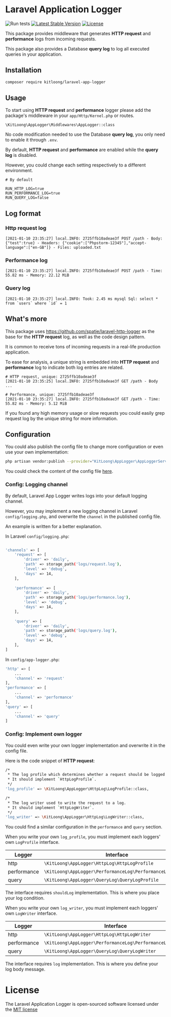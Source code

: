 # Laravel Application Logger

![Run tests](https://github.com/kitloong/laravel-app-logger/workflows/Run%20tests/badge.svg?branch=1.x)
[![Latest Stable Version](https://poser.pugx.org/kitloong/laravel-app-logger/v/stable.png)](https://packagist.org/packages/kitloong/laravel-app-logger)
[![License](https://poser.pugx.org/kitloong/laravel-app-logger/license.png)](https://packagist.org/packages/kitloong/laravel-app-logger)

This package provides middleware that generates **HTTP request** and **performance** logs from incoming requests.

This package also provides a Database **query log** to log all executed queries in your application.

## Installation

```bash
composer require kitloong/laravel-app-logger
```

## Usage

To start using **HTTP request** and **performance** logger please add the package's middleware in your `app/Http/Kernel.php` or routes.

```
\KitLoong\AppLogger\Middlewares\AppLogger::class
```

No code modification needed to use the Database **query log**, you only need to enable it through `.env`.

By default, **HTTP request** and **performance** are enabled while the **query log** is disabled.

However, you could change each setting respectively to a different environment.

```dotenv
# By default

RUN_HTTP_LOG=true
RUN_PERFORMANCE_LOG=true
RUN_QUERY_LOG=false
```

## Log format

### Http request log

```log
[2021-01-10 23:35:27] local.INFO: 2725ffb10adeae3f POST /path - Body: {"test":true} - Headers: {"cookie":["Phpstorm-12345"],"accept-language":["en-GB"]} - Files: uploaded.txt
```

### Performance log

```log
[2021-01-10 23:35:27] local.INFO: 2725ffb10adeae3f POST /path - Time: 55.82 ms - Memory: 22.12 MiB
```

### Query log

```log
[2021-01-10 23:35:27] local.INFO: Took: 2.45 ms mysql Sql: select * from `users` where `id` = 1
```

## What's more

This package uses https://github.com/spatie/laravel-http-logger as the base for the **HTTP request** log, as well as the code design pattern.

It is common to receive tons of incoming requests in a real-life production application.

To ease for analysis, a unique string is embedded into **HTTP request** and **performance** log to indicate both log entries are related.

```log
# HTTP request, unique: 2725ffb10adeae3f
[2021-01-10 23:35:25] local.INFO: 2725ffb10adeae3f GET /path - Body ...

# Performance, unique: 2725ffb10adeae3f
[2021-01-10 23:35:27] local.INFO: 2725ffb10adeae3f GET /path - Time: 55.82 ms - Memory: 5.12 MiB
```

If you found any high memory usage or slow requests you could easily grep request log by the unique string for more information.

## Configuration

You could also publish the config file to change more configuration or even use your own implementation:

```bash
php artisan vendor:publish --provider="KitLoong\AppLogger\AppLoggerServiceProvider" --tag=config
```

You could check the content of the config file [here](config/app-logger.php).

### Config: Logging channel

By default, Laravel App Logger writes logs into your default logging channel.

However, you may implement a new logging channel in Laravel `config/logging.php`, and overwrite the `channel` in the published config file.

An example is written for a better explanation.

In Laravel `config/logging.php`:

```bash

'channels' => [
    'request' => [
        'driver' => 'daily',
        'path' => storage_path('logs/request.log'),
        'level' => 'debug',
        'days' => 14,
    ],
    
    'performance' => [
        'driver' => 'daily',
        'path' => storage_path('logs/performance.log'),
        'level' => 'debug',
        'days' => 14,
    ],
    
    'query' => [
        'driver' => 'daily',
        'path' => storage_path('logs/query.log'),
        'level' => 'debug',
        'days' => 14,
    ],
]
```

In `config/app-logger.php`:

```bash
'http' => [
    ...
    'channel' => 'request'
],
'performance' => [
    ...
    'channel' => 'performance'
],
'query' => [
    ...
    'channel' => 'query'
]
```

### Config: Implement own logger

You could even write your own logger implementation and overwrite it in the config file.

Here is the code snippet of **HTTP request**:

```bash
/*
 * The log profile which determines whether a request should be logged.
 * It should implement `HttpLogProfile`.
 */
'log_profile' => \KitLoong\AppLogger\HttpLog\LogProfile::class,

/*
 * The log writer used to write the request to a log.
 * It should implement `HttpLogWriter`.
 */
'log_writer' => \KitLoong\AppLogger\HttpLog\LogWriter::class,
```

You could find a similar configuration in the `performance` and `query` section. 

When you write your own `log_profile`, you must implement each loggers' own `LogProfile` interface.

|Logger|Interface|
|---|---|
|http|`\KitLoong\AppLogger\HttpLog\HttpLogProfile`|
|performance|`\KitLoong\AppLogger\PerformanceLog\PerformanceLogProfile`|
|query|`\KitLoong\AppLogger\QueryLog\QueryLogProfile`|

The interface requires `shouldLog` implementation. This is where you place your log condition.

When you write your own `log_writer`, you must implement each loggers' own `LogWriter` interface.

|Logger|Interface|
|---|---|
|http|`\KitLoong\AppLogger\HttpLog\HttpLogWriter`|
|performance|`\KitLoong\AppLogger\PerformanceLog\PerformanceLogWriter`|
|query|`\KitLoong\AppLogger\QueryLog\QueryLogWriter`|

The interface requires `log` implementation. This is where you define your log body message.

# License

The Laravel Application Logger is open-sourced software licensed under the [MIT license](LICENSE)
